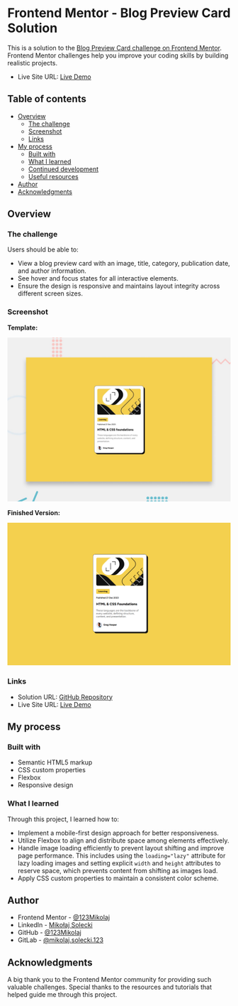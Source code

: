 # Frontend Mentor - Blog Preview Card Solution

This is a solution to the [Blog Preview Card challenge on Frontend Mentor](https://www.frontendmentor.io/challenges/blog-preview-card-ckPaj01IcS). Frontend Mentor challenges help you improve your coding skills by building realistic projects.
- Live Site URL: [Live Demo](https://123mikolaj.github.io/frontendmentor-blog-preview-card)

## Table of contents

- [Overview](#overview)
  - [The challenge](#the-challenge)
  - [Screenshot](#screenshot)
  - [Links](#links)
- [My process](#my-process)
  - [Built with](#built-with)
  - [What I learned](#what-i-learned)
  - [Continued development](#continued-development)
  - [Useful resources](#useful-resources)
- [Author](#author)
- [Acknowledgments](#acknowledgments)

## Overview

### The challenge

Users should be able to:

- View a blog preview card with an image, title, category, publication date, and author information.
- See hover and focus states for all interactive elements.
- Ensure the design is responsive and maintains layout integrity across different screen sizes.

### Screenshot

**Template:**

![Template Screenshot](./preview.jpg)

**Finished Version:**

![Finished Version Screenshot](./design/my-preview2.png)

### Links

- Solution URL: [GitHub Repository](https://github.com/123Mikolaj/frontendmentor-blog-preview-card)
- Live Site URL: [Live Demo](https://123mikolaj.github.io/frontendmentor-blog-preview-card)

## My process

### Built with

- Semantic HTML5 markup
- CSS custom properties
- Flexbox
- Responsive design

### What I learned

Through this project, I learned how to:

- Implement a mobile-first design approach for better responsiveness.
- Utilize Flexbox to align and distribute space among elements effectively.
- Handle image loading efficiently to prevent layout shifting and improve page performance. This includes using the `loading="lazy"` attribute for lazy loading images and setting explicit `width` and `height` attributes to reserve space, which prevents content from shifting as images load.
- Apply CSS custom properties to maintain a consistent color scheme.

## Author

- Frontend Mentor - [@123Mikolaj](https://www.frontendmentor.io/profile/123Mikolaj)
- LinkedIn - [Mikołaj Solecki](https://www.linkedin.com/in/mikolaj-solecki/)
- GitHub - [@123Mikolaj](https://github.com/123Mikolaj/)
- GitLab - [@mikolaj.solecki.123](https://gitlab.com/mikolaj.solecki.123)

## Acknowledgments

A big thank you to the Frontend Mentor community for providing such valuable challenges. Special thanks to the resources and tutorials that helped guide me through this project.
